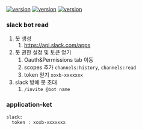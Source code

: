 [![version](https://img.shields.io/badge/springboot-3.2.1-00bfb3?style=flat&logo=spring-boot)]()
[![version](https://img.shields.io/badge/jdk-17.0.9-e1beee?style=flat&logo=jdk)]()
[![version](https://img.shields.io/badge/springdoc-1.6.9-00bfb3?style=flat&logo=swagger)]()

### slack bot read
1. 봇 생성
   1. https://api.slack.com/apps
2. 봇 권한 설정 및 토큰 얻기
   1. Oauth&Permissions tab 이동
   2. scopes 추가 ```channels:history```, ```channels:read```
   3. token 얻기 ```xoxb-xxxxxxx```
3. slack 방에 봇 초대
   1. ```/invite @bot name```

### application-ket
```
slack:
  token : xoxb-xxxxxxx
```